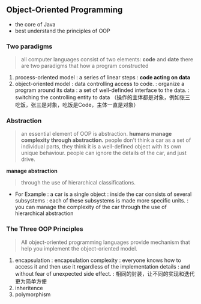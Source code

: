 ## Object-Oriented Programming
- the core of Java
- best understand the principles of OOP

### Two paradigms

> all computer languages consist of two elements: **code** and **date**
> there are two paradigms that how a program constructed
1. process-oriented model
   : a series of linear steps
   : **code acting on data**
2. object-oriented model
   : data controlling access to code.
   : organize a program around its data
   : a set of well-definded interface to the data.
   : switching the controlling entity to data （操作的主体都是对象，例如张三吃饭，张三是对象，吃饭是Code，主体一直是对象）
   
### Abstraction
> an essential element of OOP is abstraction.
> **humans manage complexity through abstraction.**
> people don't think a car as a set of individual parts, they think it is a well-defined object with its own unique behaviour.
> people can ignore the details of the car, and just drive.

**manage abstraction**
> through the use of hierarchical classifications.
- For Example
: a car is a single object
: inside the car consists of several subsystems
: each of these subsystems is made more specific units.
: you can manage the complexity of the car through the use of hierarchical abstraction

### The Three OOP Principles
> All object-oriented programming languages provide mechanism that help you implement the object-oriented model.
1. encapsulation
   : encapsulation complexity
   : everyone knows how to access it and then use it regardless of the implementation details
   : and without fear of unexpected side effect.
   : 相同的封装，让不同的实现和迭代更为简单方便
2. inheritence
3. polymorphism
